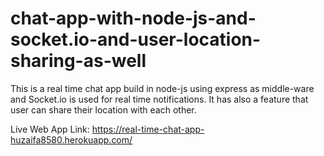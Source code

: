 # chat-app-with-node-js-and-socket.io-and-user-location-sharing-as-well
This is a real time chat app build in node-js using express as middle-ware and Socket.io is used for real time notifications. It has also a feature that user can share their location with each other.

Live Web App Link: https://real-time-chat-app-huzaifa8580.herokuapp.com/



